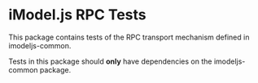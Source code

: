 # iModel.js RPC Tests
This package contains tests of the RPC transport mechanism defined in imodeljs-common.

Tests in this package should **only** have dependencies on the imodeljs-common package.